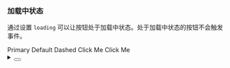 ### 加载中状态

通过设置 `loading` 可以让按钮处于加载中状态。处于加载中状态的按钮不会触发事件。

<div class='cell-demo vp-raw'>
  <yc-space>
    <yc-button type="primary" loading>Primary</yc-button>
    <yc-button loading>Default</yc-button>
    <yc-button type="dashed" loading>Dashed</yc-button>
    <yc-button type="primary" :loading="loading1" @click="handleClick1">Click Me</yc-button>
    <yc-button type="primary" :loading="loading2" @click="handleClick2">
      <template #icon>
        <icon-plus />
      </template>
      Click Me
    </yc-button>
  </yc-space>
</div>

<script setup>
import { ref } from 'vue';
const loading1 = ref(false);
const loading2 = ref(false);

const handleClick1 = () => {
  loading1.value = true;
  setTimeout(() => {
    loading1.value = false;
  }, 3000);
};
const handleClick2 = () => {
  loading2.value = true;
  setTimeout(() => {
    loading2.value = false;
  }, 3000);
};
</script>

<details>
<summary>
 <button class="code-btn"  >
    <icon-code />
 </button>
</summary>

```vue
<template>
  <yc-space>
    <yc-button
      type="primary"
      loading
      >Primary</yc-button
    >
    <yc-button loading>Default</yc-button>
    <yc-button
      type="dashed"
      loading
      >Dashed</yc-button
    >
    <yc-button
      type="primary"
      :loading="loading1"
      @click="handleClick1"
      >Click Me</yc-button
    >
    <yc-button
      type="primary"
      :loading="loading2"
      @click="handleClick2">
      <template #icon>
        <icon-plus />
      </template>
      Click Me
    </yc-button>
  </yc-space>
</template>

<script setup>
import { ref } from 'vue';
const loading1 = ref(false);
const loading2 = ref(false);

const handleClick1 = () => {
  loading1.value = true;
  setTimeout(() => {
    loading1.value = false;
  }, 3000);
};
const handleClick2 = () => {
  loading2.value = true;
  setTimeout(() => {
    loading2.value = false;
  }, 3000);
};
</script>
```

</details>
